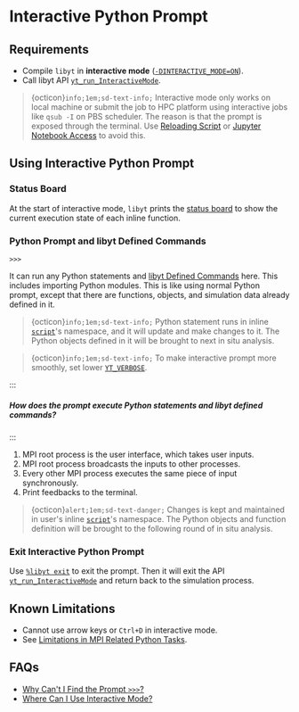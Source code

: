# Interactive Python Prompt

## Requirements

- Compile `libyt` in **interactive mode** ([`-DINTERACTIVE_MODE=ON`](../how-to-install/details.md#-dinteractive_mode-off)).
- Call libyt API [`yt_run_InteractiveMode`](../libyt-api/yt_run_interactivemode.md#yt_run_interactivemode).

> {octicon}`info;1em;sd-text-info;` Interactive mode only works on local machine or submit the job to HPC platform using interactive jobs like `qsub -I` on PBS scheduler.
> The reason is that the prompt is exposed through the terminal. Use [Reloading Script](./reloading-script.md#reloading-script) or [Jupyter Notebook Access](./jupyter-notebook/jupyter-notebook-access.md#jupyter-notebook-access) to avoid this.

## Using Interactive Python Prompt

### Status Board
At the start of interactive mode, `libyt` prints the [status board](./libyt-defined-command.md#status-board) to show the current execution state of each inline function.

### Python Prompt and libyt Defined Commands
```
>>> 
```
It can run any Python statements and [libyt Defined Commands](./libyt-defined-command.md#libyt-defined-commands) here. This includes importing Python modules.
This is like using normal Python prompt, except that there are functions, objects, and simulation data already defined in it.

> {octicon}`info;1em;sd-text-info;` Python statement runs in inline [`script`](../libyt-api/yt_initialize.md#yt_param_libyt)'s namespace, and it will update and make changes to it. The Python objects defined in it will be brought to next in situ analysis. 

> {octicon}`info;1em;sd-text-info;` To make interactive prompt more smoothly, set lower [`YT_VERBOSE`](../libyt-api/yt_initialize.md#yt_param_libyt).

:::
##### How does the prompt execute Python statements and libyt defined commands?
:::
1. MPI root process is the user interface, which takes user inputs.
2. MPI root process broadcasts the inputs to other processes.
3. Every other MPI process executes the same piece of input synchronously.
4. Print feedbacks to the terminal.

> {octicon}`alert;1em;sd-text-danger;` Changes is kept and maintained in user's inline [`script`](../libyt-api/yt_initialize.md#yt_param_libyt)'s namespace. The Python objects and function definition will be brought to the following round of in situ analysis.

### Exit Interactive Python Prompt
Use [`%libyt exit`](./libyt-defined-command.md#exit) to exit the prompt.
Then it will exit the API [`yt_run_InteractiveMode`](../libyt-api/yt_run_interactivemode.md#yt_run_interactivemode) and return back to the simulation process.

## Known Limitations
- Cannot use arrow keys or `Ctrl+D` in interactive mode.
- See [Limitations in MPI Related Python Tasks](./limitation.md#limitations-in-mpi-related-python-tasks).

## FAQs

- [Why Can't I Find the Prompt `>>>`?](../FAQs.md#why-cant-i-find-the-prompt-)
- [Where Can I Use Interactive Mode?](../FAQs.md#where-can-i-use-interactive-mode)